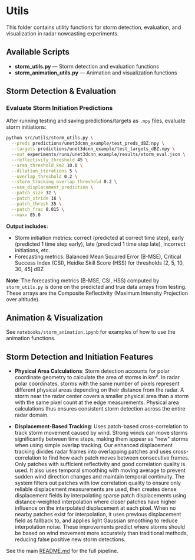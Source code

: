# Utils

This folder contains utility functions for storm detection, evaluation, and visualization in radar nowcasting experiments.

## Available Scripts

- **storm_utils.py** — Storm detection and evaluation functions
- **storm_animation_utils.py** — Animation and visualization functions

## Storm Detection & Evaluation

### Evaluate Storm Initiation Predictions

After running testing and saving predictions/targets as `.npy` files, evaluate storm initiations:

```bash
python src/utils/storm_utils.py \
  --preds predictions/unet3dcnn_example/test_preds_dBZ.npy \
  --targets predictions/unet3dcnn_example/test_targets_dBZ.npy \
  --out experiments/runs/unet3dcnn_example/results/storm_eval.json \
  --reflectivity_threshold 45 \
  --area_threshold_km2 10.0 \
  --dilation_iterations 5 \
  --overlap_threshold 0.2 \
  --storm_tracking_overlap_threshold 0.2 \
  --use_displacement_prediction \
  --patch_size 32 \
  --patch_stride 16 \
  --patch_thresh 35 \
  --patch_frac 0.015 \
  --maxv 85.0
```

**Output includes:**
- Storm initiation metrics: correct (predicted at correct time step), early (predicted 1 time step early), late (predicted 1 time step late), incorrect initiations, etc.
- Forecasting metrics: Balanced Mean Squared Error (B-MSE), Critical Success Index (CSI), Heidke Skill Score (HSS) for thresholds [2, 5, 10, 30, 45] dBZ

**Note**: The forecasting metrics (B-MSE, CSI, HSS) computed by `storm_utils.py` is done on the predicted and true data arrays from testing. These arrays are the Composite Reflectivity (Maximum Intensity Projection over altitude).

## Animation & Visualization

See `notebooks/storm_animation.ipynb` for examples of how to use the animation functions.

## Storm Detection and Initiation Features

- **Physical Area Calculations**: Storm detection accounts for polar coordinate geometry to calculate the area of storms in km². In radar polar coordinates, storms with the same number of pixels represent different physical areas depending on their distance from the radar. A storm near the radar center covers a smaller physical area than a storm with the same pixel count at the edge measurements. Physical area calculations thus ensures consistent storm detection across the entire radar domain.

- **Displacement-Based Tracking**: Uses patch-based cross-correlation to track storm movement caused by wind. Strong winds can move storms significantly between time steps, making them appear as "new" storms when using simple overlap tracking. Our enhanced displacement tracking divides radar frames into overlapping patches and uses cross-correlation to find how each patch moves between consecutive frames. Only patches with sufficient reflectivity and good correlation quality is used. It also uses temporal smoothing with moving average to prevent sudden wind direction changes and maintain temporal continuity. The system filters out patches with low correlation quality to ensure only reliable displacement measurements are used, then creates dense displacement fields by interpolating sparse patch displacements using distance-weighted interpolation where closer patches have higher influence on the interpolated displacement at each pixel. When no nearby patches exist for interpolation, it uses previous displacement field as fallback to, and applies light Gaussian smoothing to reduce interpolation noise. These improvements predict where storms should be based on wind movement more accurately than traditional methods, reducing false positive new storm detections.

See the main [README.md](../../README.md) for the full pipeline.
